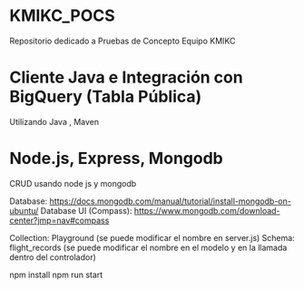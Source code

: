 # KMIKC_POCS
Repositorio dedicado a Pruebas de Concepto Equipo KMIKC

# Cliente Java e Integración con BigQuery (Tabla Pública)
Utilizando Java , Maven

# Node.js, Express, Mongodb
CRUD usando node js y mongodb

Database: https://docs.mongodb.com/manual/tutorial/install-mongodb-on-ubuntu/
Database UI (Compass): https://www.mongodb.com/download-center?jmp=nav#compass

Collection: Playground (se puede modificar el nombre en server.js)
Schema: flight_records (se puede modificar el nombre en el modelo y en la llamada dentro del controlador)

npm install
npm run start
